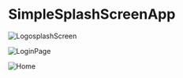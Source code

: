 # SimpleSplashScreenApp

![LogosplashScreen](https://github.com/user-attachments/assets/5547eeb4-1f1e-4299-9cfb-7e94e5db5ea5)


![LoginPage](https://github.com/user-attachments/assets/19a21eb7-2c61-4a81-86fc-10db828e5c5f)


![Home](https://github.com/user-attachments/assets/50c636ce-3285-4cbe-a028-e83d590c0550)
